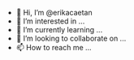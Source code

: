 - 👋 Hi, I’m @erikacaetan
- 👀 I’m interested in ...
- 🌱 I’m currently learning ...
- 💞️ I’m looking to collaborate on ...
- 📫 How to reach me ...

<!---
erikacaetan/erikacaetan is a ✨ special ✨ repository because its `README.md` (this file) appears on your GitHub profile.
You can click the Preview link to take a look at your changes.
--->
